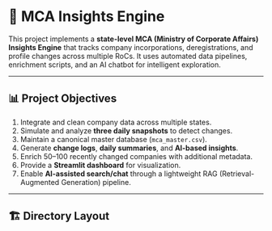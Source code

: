 # 🧠 MCA Insights Engine

This project implements a **state-level MCA (Ministry of Corporate Affairs) Insights Engine** that tracks company incorporations, deregistrations, and profile changes across multiple RoCs. It uses automated data pipelines, enrichment scripts, and an AI chatbot for intelligent exploration.

---

## 📊 Project Objectives

1. Integrate and clean company data across multiple states.  
2. Simulate and analyze **three daily snapshots** to detect changes.  
3. Maintain a canonical master database (`mca_master.csv`).  
4. Generate **change logs**, **daily summaries**, and **AI-based insights**.  
5. Enrich 50–100 recently changed companies with additional metadata.  
6. Provide a **Streamlit dashboard** for visualization.  
7. Enable **AI-assisted search/chat** through a lightweight RAG (Retrieval-Augmented Generation) pipeline.

---

## 🏗️ Directory Layout

